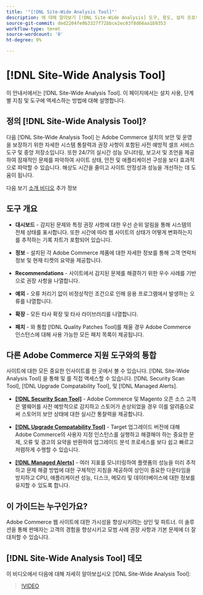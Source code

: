 ```yaml
---
title: '"[!DNL Site-Wide Analysis Tool]"'
description: 에 대해 알아보기 [!DNL Site-Wide Analysis] 도구, 용도, 설치 프로세스 및 액세스 방법
source-git-commit: ded2204fe0b3327f72bbce2ec03f8d66aa1b9353
workflow-type: tm+mt
source-wordcount: '0'
ht-degree: 0%

---
```


# [!DNL Site-Wide Analysis Tool]

이 안내서에서는 [!DNL Site-Wide Analysis Tool]. 이 페이지에서는 설치 사용, 단계별 지침 및 도구에 액세스하는 방법에 대해 설명합니다.

## 정의 [!DNL Site-Wide Analysis Tool]?

다음 [!DNL Site-Wide Analysis Tool] 는 Adobe Commerce 설치의 보안 및 운영을 보장하기 위한 자세한 시스템 통찰력과 권장 사항이 포함된 사전 예방적 셀프 서비스 도구 및 중앙 저장소입니다. 또한 24/7의 실시간 성능 모니터링, 보고서 및 조언을 제공하여 잠재적인 문제를 파악하여 사이트 상태, 안전 및 애플리케이션 구성을 보다 효과적으로 파악할 수 있습니다. 해상도 시간을 줄이고 사이트 안정성과 성능을 개선하는 데 도움이 됩니다.

다음 보기 [소개 비디오](https://www.youtube.com/watch?v=KW2R8ki_RG4) 추가 정보

## 도구 개요

- **대시보드** - 감지된 문제와 특정 권장 사항에 대한 우선 순위 알림을 통해 시스템의 전체 상태를 표시합니다. 또한 시간에 따라 웹 사이트의 상태가 어떻게 변화하는지를 추적하는 기록 차트가 포함되어 있습니다.

- **정보** - 설치된 각 Adobe Commerce 제품에 대한 자세한 정보를 통해 고객 연락처 정보 및 현재 티켓의 요약을 제공합니다.

- **Recommendations** - 사이트에서 감지된 문제를 해결하기 위한 우수 사례를 기반으로 권장 사항을 나열합니다.

- **예외** - 오류 처리기 없이 비정상적인 조건으로 인해 응용 프로그램에서 발생하는 오류를 나열합니다.

- **확장** - 모든 타사 확장 및 타사 라이브러리를 나열합니다.

- **패치** - 와 통합 [!DNL Quality Patches Tool]를 채울 경우 Adobe Commerce 인스턴스에 대해 사용 가능한 모든 패치 목록이 제공됩니다.

## 다른 Adobe Commerce 지원 도구와의 통합

사이트에 대한 모든 중요한 인사이트를 한 곳에서 볼 수 있습니다. [!DNL Site-Wide Analysis Tool] 을 통해 및 를 직접 액세스할 수 있습니다. [!DNL Security Scan Tool], [!DNL Upgrade Compatability Tool], 및 [!DNL Managed Alerts].

- [**[!DNL Security Scan Tool]**](https://docs.magento.com/user-guide/magento/security-scan.html) - Adobe Commerce 및 Magento 오픈 소스 고객은 맬웨어를 사전 예방적으로 감지하고 스토어가 손상되었을 경우 이를 알려줌으로써 스토어의 보안 상태에 대한 실시간 통찰력을 제공합니다.

- [**[!DNL Upgrade Compatability Tool]**](https://experienceleague.adobe.com/docs/commerce-operations/upgrade-guide/upgrade-compatibility-tool/overview.html?lang=en) - Target 업그레이드 버전에 대해 Adobe Commerce의 사용자 지정 인스턴스를 실행하고 해결해야 하는 중요한 문제, 오류 및 경고의 요약을 반환하여 업그레이드 분석 프로세스를 보다 쉽고 빠르고 저렴하게 수행할 수 있습니다.

- [**[!DNL Managed Alerts]**](https://support.magento.com/hc/en-us/sections/360010758472-Managed-alerts-for-Adobe-Commerce) - 여러 지표를 모니터링하여 플랫폼의 성능을 미리 추적하고 문제 해결 방법에 대한 구체적인 지침을 제공하여 상인이 중요한 다운타임을 방지하고 CPU, 애플리케이션 성능, 디스크, 메모리 및 데이터베이스에 대한 정보를 유지할 수 있도록 합니다.

## 이 가이드는 누구인가요?

Adobe Commerce 웹 사이트에 대한 가시성을 향상시키려는 상인 및 파트너. 이 솔루션을 통해 판매자는 고객의 경험을 향상시키고 모범 사례 권장 사항과 기본 문제에 더 잘 대처할 수 있습니다.

## [!DNL Site-Wide Analysis Tool] 데모

이 비디오에서 다음에 대해 자세히 알아보십시오 [!DNL Site-Wide Analysis Tool]:

>[!VIDEO](https://video.tv.adobe.com/v/344001?quality=12)

